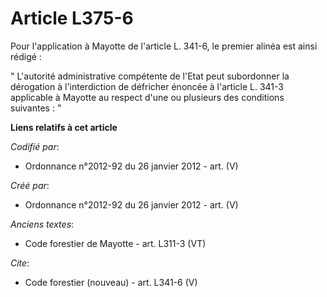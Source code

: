 # Article L375-6

Pour l'application à Mayotte de l'article L. 341-6, le premier alinéa est ainsi rédigé :

" L'autorité administrative compétente de l'Etat peut subordonner la dérogation à l'interdiction de défricher énoncée à
l'article L. 341-3 applicable à Mayotte au respect d'une ou plusieurs des conditions suivantes : "

**Liens relatifs à cet article**

_Codifié par_:

  - Ordonnance n°2012-92 du 26 janvier 2012 - art. (V)

_Créé par_:

  - Ordonnance n°2012-92 du 26 janvier 2012 - art. (V)

_Anciens textes_:

  - Code forestier de Mayotte - art. L311-3 (VT)

_Cite_:

  - Code forestier (nouveau) - art. L341-6 (V)
